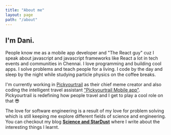 ```yaml
---
title: "About me"
layout: page
path: "/about"
---
```


## I'm Dani.

People know me as a mobile app developer and "The React guy" cuz I speak about javascript and javascript frameworks like React a lot in tech events and communities in Chennai. I love programming and building cool apps. I solve problems and teach people for a living. I code by the day and sleep by the night while studying particle physics on the coffee breaks.

I'm currently working in <a href="https://pickyourtrail.com" target="_blank">Pickyourtrail</a> as their chief meme creator and also coding the intelligent travel assistant <a href="https://land.ly/45UAR4" target="_blank">"Pickyourtrail Mobile app"</a>. Pickyourtrail is redefining how people travel and I get to play a cool role on that 😎


The love for software engineering is a result of my love for problem solving which is still keeping me explore different fields of science and engineering. You can checkout my blog **<a href="https://scienceandstardust.com" target="_blank">Science and StarDust</a>** where I write about the interesting things I learnt.